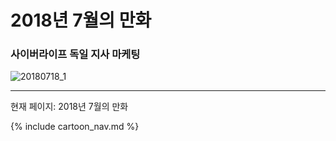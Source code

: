 # 2018년 7월의 만화

### 사이버라이프 독일 지사 마케팅
![20180718_1](/20180718_1.jpg)

* * *

현재 페이지: 2018년 7월의 만화

{% include cartoon_nav.md %}
